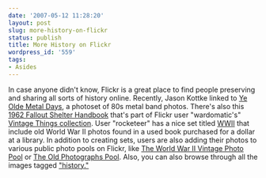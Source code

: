 ```yaml
---
date: '2007-05-12 11:28:20'
layout: post
slug: more-history-on-flickr
status: publish
title: More History on Flickr
wordpress_id: '559'
tags:
- Asides
---
```


In case anyone didn't know, Flickr is a great place to find people preserving and sharing all sorts of history online. Recently, Jason Kottke linked to [Ye Olde Metal Days](http://www.flickr.com/photos/umlaut555/sets/72157594493262160/detail/), a photoset of 80s metal band photos. There's also this [1962 Fallout Shelter Handbook](http://www.flickr.com/photos/wardomatic/sets/72157594417383496/) that's part of Flickr user "wardomatic's" [Vintage Things collection](http://www.flickr.com/photos/wardomatic/collections/72157600058079788/). User "rocketeer" has a nice set titled [WWII](http://www.flickr.com/photos/kt/sets/112384/) that include old World War II photos found in a used book purchased for a dollar at a library. In addition to creating sets, users are also adding their photos to various public photo pools on Flickr, like [The World War II Vintage Photo Pool](http://www.flickr.com/groups/worldwar2/pool/) or [The Old Photographs Pool](http://www.flickr.com/groups/oldphotographs/pool/). Also, you can also browse through all the images tagged ["history."](http://www.flickr.com/photos/tags/history/)
